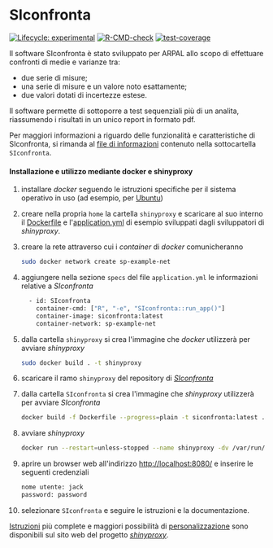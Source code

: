 # SIconfronta

<!-- badges: start -->

[![Lifecycle: experimental](https://img.shields.io/badge/lifecycle-experimental-orange.svg)](https://lifecycle.r-lib.org/articles/stages.html#experimental) [![R-CMD-check](https://github.com/andreabz/SIconfronta/actions/workflows/check-standard.yaml/badge.svg)](https://github.com/andreabz/SIconfronta/actions/workflows/check-standard.yaml) [![test-coverage](https://github.com/andreabz/SIconfronta/actions/workflows/test-coverage.yaml/badge.svg)](https://github.com/andreabz/SIconfronta/actions/workflows/test-coverage.yaml)

<!-- badges: end -->

Il software SIconfronta è stato sviluppato per ARPAL allo scopo di
effettuare confronti di medie e varianze tra:

- due serie di misure;
- una serie di misure e un valore noto esattamente;
- due valori dotati di incertezze estese.

Il software permette di sottoporre a test sequenziali più di un analita,
riassumendo i risultati in un unico report in formato pdf.

Per maggiori informazioni a riguardo delle funzionalità e caratteristiche di SIconfronta, si rimanda al [file di informazioni](https://github.com/andreabz/SIconfronta/blob/shinyproxy/SIconfronta/README.md) contenuto nella sottocartella `SIconfronta`.

#### Installazione e utilizzo mediante docker e shinyproxy

1.  installare *docker* seguendo le istruzioni specifiche per il sistema operativo in uso (ad esempio, per [Ubuntu](https://docs.docker.com/engine/install/ubuntu/))

2.  creare nella propria `home` la cartella `shinyproxy` e scaricare al suo interno il [Dockerfile](https://github.com/openanalytics/shinyproxy-config-examples/blob/master/02-containerized-docker-engine/Dockerfile) e l'[application.yml](https://github.com/openanalytics/shinyproxy-config-examples/blob/master/02-containerized-docker-engine/application.yml) di esempio sviluppati dagli sviluppatori di *shinyproxy*.

3.  creare la rete attraverso cui i *container* di *docker* comunicheranno

    ``` bash
    sudo docker network create sp-example-net
    ```

4.  aggiungere nella sezione `specs` del file `application.yml` le informazioni relative a *SIconfronta*

    ``` bash
      - id: SIconfronta
        container-cmd: ["R", "-e", "SIconfronta::run_app()"]
        container-image: siconfronta:latest
        container-network: sp-example-net
    ```

5.  dalla cartella `shinyproxy` si crea l'immagine che *docker* utilizzerà per avviare *shinyproxy*

    ``` bash
    sudo docker build . -t shinyproxy
    ```

6.  scaricare il ramo `shinyproxy` del repository di [*SIconfronta*](https://github.com/andreabz/SIconfronta/tree/shinyproxy)

7.  dalla cartella `SIconfronta` si crea l'immagine che *shinyproxy* utilizzerà per avviare *SIconfronta*

    ``` bash
    docker build -f Dockerfile --progress=plain -t siconfronta:latest .
    ```

8.  avviare *shinyproxy*

    ``` bash
    docker run --restart=unless-stopped --name shinyproxy -dv /var/run/docker.sock:/var/run/docker.sock:ro --group-add $(getent group docker | cut -d: -f3) --net sp-example-net -p 8080:8080 shinyproxy
    ```

9.  aprire un browser web all'indirizzo <http://localhost:8080/> e inserire le seguenti credenziali

    ``` bash
    nome utente: jack
    password: password
    ```

10. selezionare `SIconfronta` e seguire le istruzioni e la documentazione.

[Istruzioni](https://www.shinyproxy.io/documentation/deployment/#containerized-shinyproxy) più complete e maggiori possibilità di [personalizzazione](https://www.shinyproxy.io/documentation/configuration/) sono disponibili sul sito web del progetto [*shinyproxy*](https://www.shinyproxy.io/).
